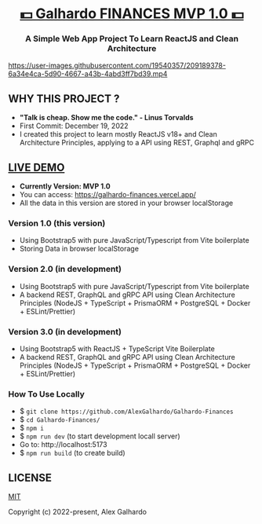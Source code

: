 <div align="center">
<h1 align="center"><a href="https://galhardo-finances.vercel.app/" target="_blank">💵 Galhardo FINANCES MVP 1.0 💵</a></h1>
<h3 align="center">A Simple Web App Project To Learn ReactJS and Clean Architecture</h3>
</div>


https://user-images.githubusercontent.com/19540357/209189378-6a34e4ca-5d90-4667-a43b-4abd3ff7bd39.mp4


## WHY THIS PROJECT ?

-   <b>"Talk is cheap. Show me the code." - Linus Torvalds</b>
-   First Commit: December 19, 2022
-   I created this project to learn mostly ReactJS v18+ and Clean Architecture Principles, applying to a API using REST, Graphql and gRPC

## <a href="https://galhardo-finances.vercel.app/" target="_blank">LIVE DEMO</a>

-   **Currently Version: MVP 1.0**
-   You can access: https://galhardo-finances.vercel.app/
-   All the data in this version are stored in your browser localStorage

### Version 1.0 (this version)

-   Using Bootstrap5 with pure JavaScript/Typescript from Vite boilerplate
-   Storing Data in browser localStorage

### Version 2.0 (in development)

-   Using Bootstrap5 with pure JavaScript/Typescript from Vite boilerplate
-   A backend REST, GraphQL and gRPC API using Clean Architecture Principles (NodeJS + TypeScript + PrismaORM + PostgreSQL + Docker + ESLint/Prettier)

### Version 3.0 (in development)

-   Using Bootstrap5 with ReactJS + TypeScript Vite Boilerplate
-   A backend REST, GraphQL and gRPC API using Clean Architecture Principles (NodeJS + TypeScript + PrismaORM + PostgreSQL + Docker + ESLint/Prettier)

### How To Use Locally

-   $ `git clone https://github.com/AlexGalhardo/Galhardo-Finances`
-   $ `cd Galhardo-Finances/`
-   $ `npm i`
-   $ `npm run dev` (to start development locall server)
-   Go to: http://localhost:5173
-   $ `npm run build` (to create build)

## LICENSE

[MIT](http://opensource.org/licenses/MIT)

Copyright (c) 2022-present, Alex Galhardo
